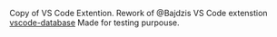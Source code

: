 Copy of VS Code Extention.
Rework of @Bajdzis VS Code extenstion [vscode-database](https://github.com/Bajdzis/vscode-database)
Made for testing purpouse.